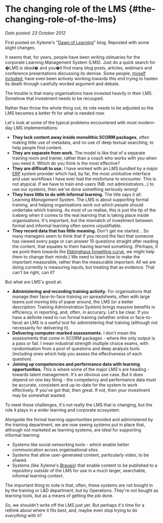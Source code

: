 # The changing role of the LMS {#the-changing-role-of-the-lms}

_Date posted: 23 October 2012_

First posted on Xyleme's "[Dawn of Learning](http://www.xyleme.com/blog/2012/10/12/changing-role-of-the-lms/)" blog. Reposted with some slight changes.

It seems that, for years, people have been writing obituaries for the corporate Learning Management System (LMS). Just do a quick search for �LMS is dead� and you�ll find many blog posts, articles, webinars and conference presentations discussing its demise. Some people, [myself included](http://www.learningconversations.co.uk/main/index.php/2010/08/15/the-lms-must-die), have even been actively working towards this end trying to hasten its death through carefully worded argument and debate.

The trouble is that many organisations have invested heavily in their LMS. Somehow that investment needs to be recouped.

Rather than throw the whole thing out, its role needs to be adjusted so the LMS becomes a better fit for what is needed now.

Let's look at some of the typical problems encountered with most modern-day LMS implementations:

*   **They lock content away inside monolithic SCORM packages**, often making little use of metadata, and no use of deep textual searching, to help people find content.
*   **They are separate from work.** The model is like that of a separate training room and trainer, rather than a coach who works with you when you need it. Which do you think is the most effective?
*   **They are difficult to use.** I have worked with an LMS bundled by a major [ERP](http://en.wikipedia.org/wiki/Enterprise_resource_planning) system provider which had, by far, the most unintuitive interface and user workflows I have ever had the misfortune to encounter. This is not atypical. If we have to train end-users (NB. not administrators...) to use our systems, then we've done something seriously wrong!
*   **They have little to do with informal learning.** The title says it all: Learning _Management_ System. The LMS is about supporting formal training, and helping organisations work out which people should undertake which training. As most of us realise, this is just the tip of the iceberg when it comes to the real learning that is taking place inside organisations. It's important, but the mismatch of investment between formal and informal learning often seems unjustifiable.
*   **They record data that has little meaning.** Don't get me started... So many managers seem to think that if you record the fact that someone has viewed every page or can answer 10 questions straight after reading the content, that equates to them having learned something. (Perhaps, if we point them towards the [Ebbinghaus forgetting curve](http://en.wikipedia.org/wiki/Forgetting_curve), we might help them to change their minds.) We need to learn how to make the important measurable, rather than the measurable important. All we are doing currently is measuring inputs, but treating that as evidence. That can't be right, can it?

But what are LMS's good at:

*   **Administering and recording training activity.** For organisations that manage their face-to-face training on spreadsheets, often with large teams just moving bits of paper around, the LMS (or a better description: Training Administration System) brings massive benefits in efficiency, in reporting, and, often, in accuracy. Let's be clear. If you have a definite need to run formal training (whether online or face-to-face) an LMS is a useful tool for administering that training (although not necessarily for delivering it).
*   **Delivering computer-marked assessments.** I don't mean the assessments that come in SCORM packages - where the only output is a pass or fail. I mean industrial strength multiple choice exams, with randomisation from a pool of questions and deep analysis tools (including ones which help you assess the effectiveness of each question).
*   **Joining up competencies and performance data with learning opportunities.** This is where some of the major LMS's are heading - towards talent management. It's an obvious use case. But it does depend on one key thing - the competency and performance data must be accurate, consistent and up-to-date for the system to work effectively. If you've got that, then great. If not, then your investment may be somewhat wasted.

To meet these challenges, it's not really the LMS that is changing, but the role it plays in a wider learning and corporate ecosystem.

Alongside the formal learning opportunities provided and administered by the training department, we are now seeing systems put in place that, although not marketed as learning systems, are ideal for supporting informal learning:

*   Systems like social networking tools - which enable better communication across organisational silos.
*   Systems that allow user-generated content, particularly video, to be shared.
*   Systems (like Xyleme's [Bravais](http://www.xyleme.com/product/bravais)) that enable content to be published to a repository _outside_ of the LMS for use in a much larger, searchable, informal learning context.

The important thing to note is that, often, these systems are not bought in by the training or L&D department, but by Operations. They're not bought as learning tools, but as a means of getting the job done.

So, we shouldn't write off the LMS just yet. But perhaps it's time for a rethink about where it fits best, and, maybe even stop trying to do _everything_ with it?